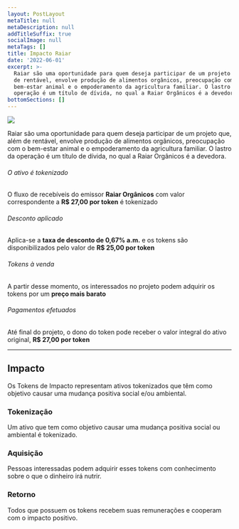 ```yaml
---
layout: PostLayout
metaTitle: null
metaDescription: null
addTitleSuffix: true
socialImage: null
metaTags: []
title: Impacto Raiar
date: '2022-06-01'
excerpt: >-
  Raiar são uma oportunidade para quem deseja participar de um projeto que, além
  de rentável, envolve produção de alimentos orgânicos, preocupação com o
  bem-estar animal e o empoderamento da agricultura familiar. O lastro da
  operação é um título de dívida, no qual a Raiar Orgânicos é a devedora.
bottomSections: []
---
```

![](https://www.liqi.com.br/\_next/image?url=https%3A%2F%2Fliqi-public-files.s3.us-east-2.amazonaws.com%2F251da883-866a-472b-b548-b2d06ba63422--token-raiar--banner-pagina-oferta-1.png\&w=3840\&q=75)



Raiar são uma oportunidade para quem deseja participar de um projeto que, além de rentável, envolve produção de alimentos orgânicos, preocupação com o bem-estar animal e o empoderamento da agricultura familiar. O lastro da operação é um título de dívida, no qual a Raiar Orgânicos é a devedora.



###### O ativo é tokenizado

O fluxo de recebíveis do emissor **Raiar Orgânicos** com valor correspondente a **R$ 27,00 por token** é tokenizado

###### Desconto aplicado

Aplica-se a **taxa de desconto de 0,67% a.m.** e os tokens são disponibilizados pelo valor de **R$ 25,00 por token**

###### Tokens à venda

A partir desse momento, os interessados no projeto podem adquirir os tokens por um **preço mais barato**

###### Pagamentos efetuados

Até final do projeto, o dono do token pode receber o valor integral do ativo original, **R$ 27,00 por token**

****

## Impacto

Os Tokens de Impacto representam ativos tokenizados que têm como objetivo causar uma mudança positiva social e/ou ambiental.

### Tokenização

Um ativo que tem como objetivo causar uma mudança positiva social ou ambiental é tokenizado.

### Aquisição

Pessoas interessadas podem adquirir esses tokens com conhecimento sobre o que o dinheiro irá nutrir.

### Retorno

Todos que possuem os tokens recebem suas remunerações e cooperam com o impacto positivo.

